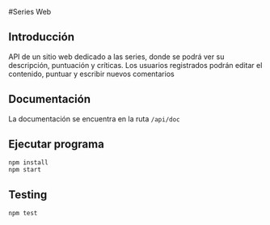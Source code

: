 #Series Web

## Introducción

API de un sitio web dedicado a las series, donde se podrá ver su descripción, puntuación y críticas.
Los usuarios registrados podrán editar el contenido, puntuar y escribir nuevos comentarios

## Documentación

La documentación se encuentra en la ruta `/api/doc`

## Ejecutar programa

```
npm install
npm start
```

## Testing

```
npm test
```
